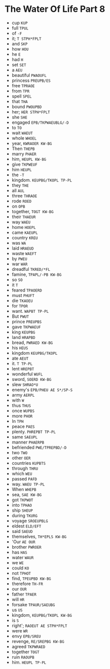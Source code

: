 # The Water Of Life Part 8

* cup `KUP`
* full `TPUL`
* of `-F`
* it; `T STPH*FPLT`
* and `SKP`
* how `HOU`
* he `E`
* had `H`
* set `SET`
* a `AEU`
* beautiful `PWAOUFL`
* princess `PREUPB/ES`
* free `TPRAOE`
* from `TPR`
* spell `SPEL`
* that `THA`
* bound `PWOUPBD`
* her; `HER STPH*FPLT`
* she `SHE`
* engaged `EPB/TKPWAEUBLG/-D`
* to `TO`
* wait `WAEUT`
* whole `WHOEL`
* year, `KWRAOER KW-BG`
* Then `THEPB`
* marry `PHAER`
* him, `HEUPL KW-BG`
* give `TKPWEUF`
* him `HEUPL`
* the `-T`
* kingdom. `KEUPBG/TKOPL TP-PL`
* they `THE`
* all `AUL`
* three `THRAOE`
* rode `ROED`
* on `OPB`
* together, `TOGT KW-BG`
* their `THAEUR`
* way `WAEU`
* home `HOEPL`
* came `KAEUPL`
* country `KREU`
* was `WA`
* laid `HRAEUD`
* waste `WAEFT`
* by `PWEU`
* war `WAR`
* dreadful `TKRED/*FL`
* famine, `TPAPL/-PB KW-BG`
* so `SO`
* it `T`
* feared `TPAOERD`
* must `PHUFT`
* die `TKAOEU`
* for `TPOR`
* want. `WAPBT TP-PL`
* But `PWUT`
* prince `PREUPBS`
* gave `TKPWAEUF`
* king `KEUPBG`
* land `HRAPBD`
* bread, `PWRAED KW-BG`
* his `HEUS`
* kingdom `KEUPBG/TKOPL`
* ate `AEUT`
* it. `T TP-PL`
* lent `HREPBT`
* wonderful `WUFL`
* sword, `SOERD KW-BG`
* slew `SHRAO*U`
* enemy's `EPB/PHEU AE S*/SP-S`
* army `AERPL`
* with `W`
* thus `THUS`
* once `WUPBS`
* more `PHOR`
* In `TPH`
* peace `PAES`
* plenty. `PHREPBT TP-PL`
* same `SAEUPL`
* manner `PHAERPB`
* befriended `PWE/TPREPBD/-D`
* two `TWO`
* other `OER`
* countries `KUPBTS`
* through `THRU`
* which `WEU`
* passed `PAFD`
* way. `WAEU TP-PL`
* When `WHEPB`
* sea, `SAE KW-BG`
* got `TKPWOT`
* into `TPHAO`
* ship `SHEUP`
* during `TKURG`
* voyage `SROEUPBLG`
* eldest `ELD/EFT`
* said `SAEUD`
* themselves, `TH*EPLS KW-BG`
* 'Our `AE OUR`
* brother `PWROER`
* has `HAS`
* water `WAUR`
* we `WE`
* could `KO`
* not `TPHOT`
* find, `TPEUPBD KW-BG`
* therefore `TH-FR`
* our `OUR`
* father `TPAER`
* will `HR`
* forsake `TPAUR/SAEUBG`
* us `US`
* kingdom, `KEUPBG/TKOPL KW-BG`
* is `S`
* right'; `RAOEUT AE STPH*FPLT`
* were `WR`
* envy `EPB/SREU`
* revenge, `RE/SREPBG KW-BG`
* agreed `TKPWRAED`
* together `TOGT`
* ruin `RAOUPB`
* him. `HEUPL TP-PL`
